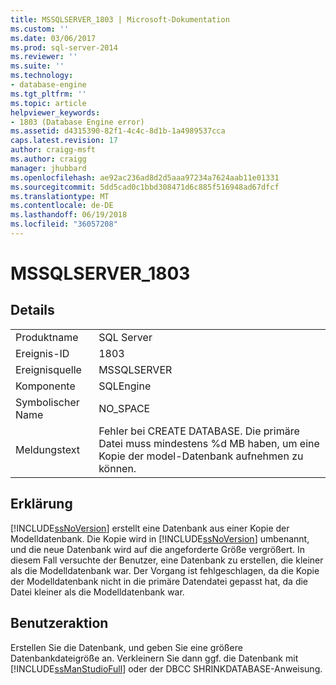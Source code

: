 ```yaml
---
title: MSSQLSERVER_1803 | Microsoft-Dokumentation
ms.custom: ''
ms.date: 03/06/2017
ms.prod: sql-server-2014
ms.reviewer: ''
ms.suite: ''
ms.technology:
- database-engine
ms.tgt_pltfrm: ''
ms.topic: article
helpviewer_keywords:
- 1803 (Database Engine error)
ms.assetid: d4315390-82f1-4c4c-8d1b-1a4989537cca
caps.latest.revision: 17
author: craigg-msft
ms.author: craigg
manager: jhubbard
ms.openlocfilehash: ae92ac236ad8d2d5aaa97234a7624aab11e01331
ms.sourcegitcommit: 5dd5cad0c1bbd308471d6c885f516948ad67dfcf
ms.translationtype: MT
ms.contentlocale: de-DE
ms.lasthandoff: 06/19/2018
ms.locfileid: "36057208"
---
```

# <a name="mssqlserver1803"></a>MSSQLSERVER_1803
    
## <a name="details"></a>Details  
  
|||  
|-|-|  
|Produktname|SQL Server|  
|Ereignis-ID|1803|  
|Ereignisquelle|MSSQLSERVER|  
|Komponente|SQLEngine|  
|Symbolischer Name|NO_SPACE|  
|Meldungstext|Fehler bei CREATE DATABASE. Die primäre Datei muss mindestens %d MB haben, um eine Kopie der model-Datenbank aufnehmen zu können.|  
  
## <a name="explanation"></a>Erklärung  
 [!INCLUDE[ssNoVersion](../../includes/ssnoversion-md.md)] erstellt eine Datenbank aus einer Kopie der Modelldatenbank. Die Kopie wird in [!INCLUDE[ssNoVersion](../../includes/ssnoversion-md.md)] umbenannt, und die neue Datenbank wird auf die angeforderte Größe vergrößert. In diesem Fall versuchte der Benutzer, eine Datenbank zu erstellen, die kleiner als die Modelldatenbank war. Der Vorgang ist fehlgeschlagen, da die Kopie der Modelldatenbank nicht in die primäre Datendatei gepasst hat, da die Datei kleiner als die Modelldatenbank war.  
  
## <a name="user-action"></a>Benutzeraktion  
 Erstellen Sie die Datenbank, und geben Sie eine größere Datenbankdateigröße an. Verkleinern Sie dann ggf. die Datenbank mit [!INCLUDE[ssManStudioFull](../../includes/ssmanstudiofull-md.md)] oder der DBCC SHRINKDATABASE-Anweisung.  
  
  